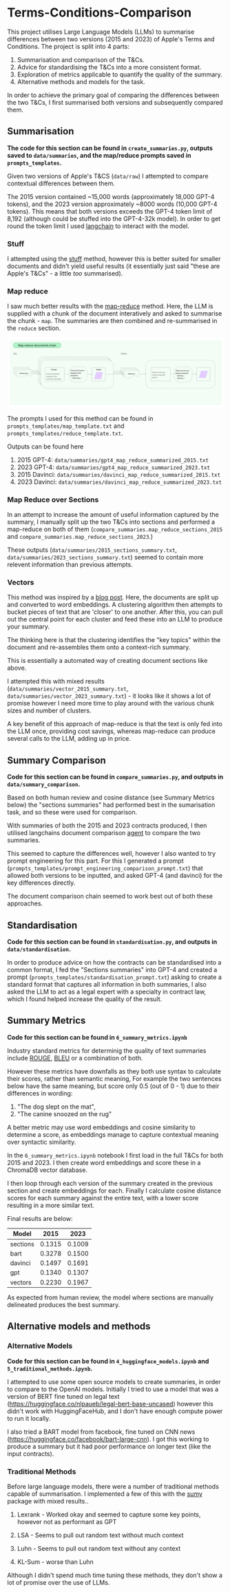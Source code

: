 # Terms-Conditions-Comparison
This project utilises Large Language Models (LLMs) to summarise differences between two versions (2015 and 2023) of Apple's Terms and Conditions. 
The project is split into 4 parts:
1. Summarisation and comparison of the T&Cs.
2. Advice for standardising the T&Cs into a more consistent format.
3. Exploration of metrics applicable to quantify the quality of the summary.
4. Alternative methods and models for the task.

In order to achieve the primary goal of comparing the differences between the two T&Cs, I first summarised both versions and subsequently compared them.

## Summarisation 
**The code for this section can be found in `create_summaries.py`, outputs saved to `data/summaries`, and the map/reduce prompts saved in `prompts_templates`.**

Given two versions of Apple's T&CS (`data/raw`) I attempted to compare contextual differences between them. 

The 2015 version contained ~15,000 words (approximately 18,000 GPT-4 tokens), and the 2023 version approximately ~8000 words (10,000 GPT-4 tokens). This means that both versions exceeds the GPT-4 token limit of 8,192 (although could be stuffed into the GPT-4-32k model).
In order to get round the token limit I used [langchain](https://python.langchain.com/docs/get_started/introduction) to interact with the model. 

### Stuff

I attempted using the [stuff](https://python.langchain.com/docs/modules/chains/document/stuff) method, however this is better suited for smaller documents and didn't yield useful results (it essentially just said "these are Apple's T&Cs" - a little *too* summarised).

### Map reduce

I saw much better results with the [map-reduce](https://python.langchain.com/docs/modules/chains/document/map_reduce) method. Here, the LLM is supplied with a chunk of the document interatively and asked to summarise the chunk - `map`. The summaries are then combined and re-summarised in the `reduce` section. 


![map_reduce fig](./readme_figs/map_reduce.jpeg)


The prompts I used for this method can be found in  `prompts_templates/map_template.txt` and `prompts_templates/reduce_template.txt`.

Outputs can be found here
1. 2015 GPT-4: `data/summaries/gpt4_map_reduce_summarized_2015.txt`
2. 2023 GPT-4: `data/summaries/gpt4_map_reduce_summarized_2023.txt`
3. 2015 Davinci: `data/summaries/davinci_map_reduce_summarized_2015.txt`
4. 2023 Davinci: `data/summaries/davinci_map_reduce_summarized_2023.txt`

### Map Reduce over Sections
In an attempt to increase the amount of useful information captured by the summary, I manually split up the two T&Cs into sections and performed a map-reduce on both of them (`compare_summaries.map_reduce_sections_2015` and `compare_summaries.map_reduce_sections_2023`.) 

These outputs (`data/summaries/2015_sections_summary.txt`, `data/summaries/2023_sections_summary.txt`) seemed to contain more relevent information than previous attempts. 


### Vectors
This method was inspired by a [blog post](https://pashpashpash.substack.com/p/tackling-the-challenge-of-document). 
Here, the documents are split up and converted to word embeddings. A clustering algorithm then attempts to bucket pieces of text that are 'closer' to one another. After this, you can pull out the central point for each cluster and feed these into an LLM to produce your summary. 

The thinking here is that the clustering identifies the "key topics" within the document and re-assembles them onto a context-rich summary. 

This is essentially a automated way of creating document sections like above. 

I attempted this with mixed results (`data/summaries/vector_2015_summary.txt`, `data/summaries/vector_2023_summary.txt`) - it looks like it shows a lot of promise however I need more time to play around with the various chunk sizes and number of clusters. 

A key benefit of this approach of map-reduce is that the text is only fed into the LLM once, providing cost savings, whereas map-reduce can produce several calls to the LLM, adding up in price. 


## Summary Comparison
**Code for this section can be found in `compare_summaries.py`, and outputs in `data/summary_comparison`.**

Based on both human review and cosine distance (see Summary Metrics below) the "sections summaries" had performed best in the sumarisation task, and so these were used for comparison. 

With summaries of both the 2015 and 2023 contracts produced, I then utilised langchains document comparison [agent](https://python.langchain.com/docs/integrations/toolkits/document_comparison_toolkit) to compare the two summaries. 


This seemed to capture the differences well, however I also wanted to try prompt engineering for this part. For this I generated a prompt (`prompts_templates/prompt_engineering_comparison_prompt.txt`) that allowed both versions to be inputted, and asked GPT-4 (and davinci) for the key differences directly. 

The document comparison chain seemed to work best out of both these approaches. 

## Standardisation

**Code for this section can be found in `standardisation.py`, and outputs in `data/standardisation`.**

In order to produce advice on how the contracts can be standardised into a common format, I fed the "Sections summaries" into GPT-4 and created a prompt (`prompts_templates/standardisation_prompt.txt`) asking to create a standard format that captures all information in both summaries, I also asked the LLM to act as a legal expert with a specialty in contract law, which I found helped increase the quality of the result. 

## Summary Metrics
**Code for this section can be found in ```6_summary_metrics.ipynb```**

Industry standard metrics for determinig the quality of text summaries include [ROUGE](https://en.wikipedia.org/wiki/ROUGE_(metric)), [BLEU](https://en.wikipedia.org/wiki/BLEU) or a combination of both.

However these metrics have downfalls as they both use syntax to calculate their scores, rather than semantic meaning, 
For example the two sentences below have the same meaning, but score only 0.5 (out of 0 - 1) due to their differences in wording:
1. "The dog slept on the mat", 
2. "The canine snoozed on the rug"

A better metric may use word embeddings and cosine similarity to determine a score, as embeddings manage to capture contextual meaning over syntactic similarity. 

In the ```6_summary_metrics.ipynb``` notebook I first load in the full T&Cs for both 2015 and 2023. I then create word embeddings and score these in a ChromaDB vector database. 

I then loop through each version of the summary created in the previous section and create embeddings for each. 
Finally I calculate cosine distance scores for each summary against the entire text, with a lower score resulting in a more similar text. 

Final results are below:

| Model           | 2015         | 2023         |
| --------------- | ------------ | ------------ |
| sections        | 0.1315       | 0.1009       |
| bart            | 0.3278       | 0.1500       |
| davinci         | 0.1497       | 0.1691       |
| gpt             | 0.1340       | 0.1307       |
| vectors         | 0.2230       | 0.1967       |

As expected from human review, the model where sections are manually delineated produces the best summary. 

## Alternative models and methods
### Alternative Models

**Code for this section can be found in `4_huggingface_models.ipynb` and `5_traditional_methods.ipynb`.**

I attempted to use some open source models to create summaries, in order to compare to the OpenAI models. Initially I tried to use a model that was a version of BERT fine tuned on legal text (https://huggingface.co/nlpaueb/legal-bert-base-uncased) however this didn't work with HuggingFaceHub, and I don't have enough compute power to run it locally. 

I also tried a BART model from facebook, fine tuned on CNN news (https://huggingface.co/facebook/bart-large-cnn). I got this working to produce a summary but it had poor performance on longer text (like the input contracts).

### Traditional Methods
Before large language models, there were a number of traditional methods capable of summarisation. I implemented a few of this with the [sumy](https://miso-belica.github.io/sumy/) package with mixed results..

1. Lexrank - Worked okay and seemed to capture some key points, however not as performant as GPT

2. LSA - Seems to pull out random text without much context

3. Luhn - Seems to pull out random text without any context

4. KL-Sum - worse than Luhn

Although I didn't spend much time tuning these methods, they don't show a lot of promise over the use of LLMs. 
